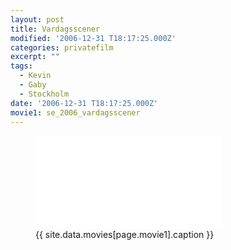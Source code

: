```yaml
---
layout: post
title: Vardagsscener
modified: '2006-12-31 T18:17:25.000Z'
categories: privatefilm
excerpt: ""
tags:
  - Kevin
  - Gaby
  - Stockholm
date: '2006-12-31 T18:17:25.000Z'
movie1: se_2006_vardagsscener
---
```


<figure>
<iframe src="{{ site.commonurl }}/movies/{{ site.data.movies[page.movie1].file }}" width="{{ site.data.movies[page.movie1].width }}" height="{{ site.data.movies[page.movie1].height }}" frameborder="0">
</iframe>
<figcaption> {{ site.data.movies[page.movie1].caption }} </figcaption>
</figure>
